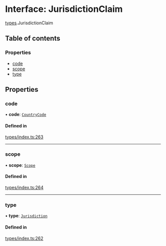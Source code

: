# Interface: JurisdictionClaim

[types](../wiki/types).JurisdictionClaim

## Table of contents

### Properties

- [code](../wiki/types.JurisdictionClaim#code)
- [scope](../wiki/types.JurisdictionClaim#scope)
- [type](../wiki/types.JurisdictionClaim#type)

## Properties

### code

• **code**: [`CountryCode`](../wiki/generated.types.CountryCode)

#### Defined in

[types/index.ts:263](https://github.com/PolymathNetwork/polymesh-sdk/blob/299ce247/src/types/index.ts#L263)

___

### scope

• **scope**: [`Scope`](../wiki/types.Scope)

#### Defined in

[types/index.ts:264](https://github.com/PolymathNetwork/polymesh-sdk/blob/299ce247/src/types/index.ts#L264)

___

### type

• **type**: [`Jurisdiction`](../wiki/types.ClaimType#jurisdiction)

#### Defined in

[types/index.ts:262](https://github.com/PolymathNetwork/polymesh-sdk/blob/299ce247/src/types/index.ts#L262)
